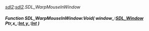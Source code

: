 _[sdl2](../../modules/sdl2/sdl2-module.md):[sdl2](../../modules/sdl2/sdl2-module.md).SDL\_WarpMouseInWindow_
##### Function SDL\_WarpMouseInWindow:Void( window_:[SDL_Window](../../modules/sdl2/sdl2-sdl_window.md) Ptr,x_:[Int](../../modules/wonkey/wonkey-types-int.md),y_:[Int](../../modules/wonkey/wonkey-types-int.md) )
